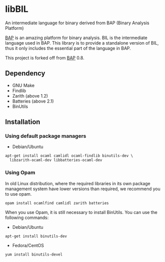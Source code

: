 libBIL
======

An intermediate language for binary derived from BAP (Binary Analysis Platform)

[BAP](http://bap.ece.cmu.edu/) is an amazing platform for binary analysis. BIL
is the intermediate language used in BAP. This library is to provide a
standalone version of BIL, thus it only includes the essential part of the
language in BAP.

This project is forked off from [BAP](http://bap.ece.cmu.edu/) 0.8.

Dependency
----------

* GNU Make
* Findlib
* Zarith (above 1.2)
* Batteries (above 2.1)
* BinUtils

Installation
------------

### Using default package managers

* Debian/Ubuntu

```
apt-get install ocaml camlidl ocaml-findlib binutils-dev \
  libzarith-ocaml-dev libbatteries-ocaml-dev
```

### Using Opam

In old Linux distribution, where the required libraries in its own package
management system have lower versions than required, we recommend you to use
opam.

```
opam install ocamlfind camlidl zarith batteries
```

When you use Opam, it is still necessary to install BinUtils. You can use the
following commands:

* Debian/Ubuntu

```
apt-get install binutils-dev
```

* Fedora/CentOS

```
yum install binutils-devel
```
